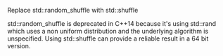 Replace std::random_shuffle with std::shuffle

std::random_shuffle is deprecated in C++14 because it's using std::rand
which uses a non uniform distribution and the underlying algorithm is
unspecified. Using std::shuffle can provide a reliable result in a 64 bit version.

